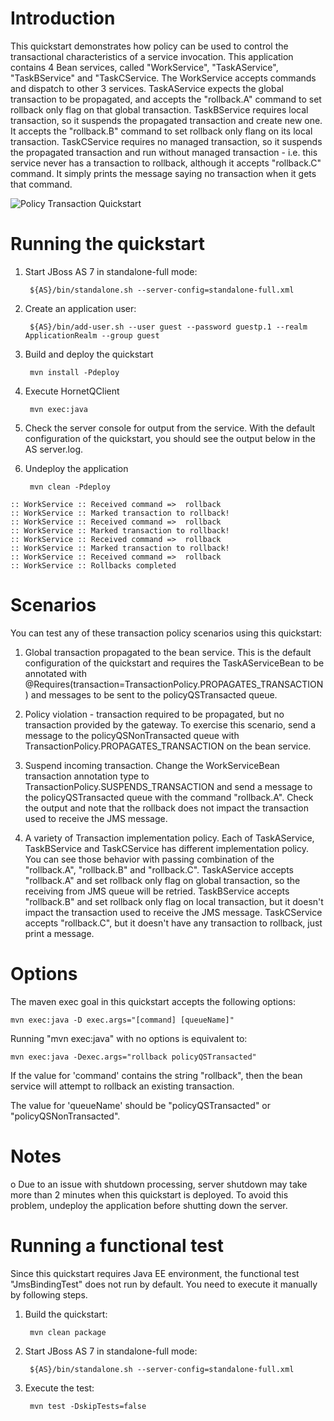 Introduction
============
This quickstart demonstrates how policy can be used to control the transactional characteristics
of a service invocation.  This application contains 4 Bean services, called "WorkService",
"TaskAService", "TaskBService" and "TaskCService. The WorkService accepts commands and dispatch
to other 3 services.
TaskAService expects the global transaction to be propagated, and accepts the "rollback.A" command
to set rollback only flag on that global transaction.
TaskBService requires local transaction, so it suspends the propagated transaction and create new
one. It accepts the "rollback.B" command to set rollback only flang on its local transaction.
TaskCService requires no managed transaction, so it suspends the propagated transaction and run
without managed transaction - i.e. this service never has a transaction to rollback, although it
accepts "rollback.C" command. It simply prints the message saying no transaction when it gets that
command.

![Policy Transaction Quickstart](https://github.com/jboss-switchyard/quickstarts/raw/master/demos/policy-transaction/policy-transaction.jpg)


Running the quickstart
======================

1. Start JBoss AS 7 in standalone-full mode:

        ${AS}/bin/standalone.sh --server-config=standalone-full.xml

2. Create an application user:

        ${AS}/bin/add-user.sh --user guest --password guestp.1 --realm ApplicationRealm --group guest

3. Build and deploy the quickstart

        mvn install -Pdeploy

4. Execute HornetQClient

        mvn exec:java

5. Check the server console for output from the service.  With the default
   configuration of the quickstart, you should see the output below in the
   AS server.log.

6. Undeploy the application

        mvn clean -Pdeploy

```
:: WorkService :: Received command =>  rollback
:: WorkService :: Marked transaction to rollback!
:: WorkService :: Received command =>  rollback
:: WorkService :: Marked transaction to rollback!
:: WorkService :: Received command =>  rollback
:: WorkService :: Marked transaction to rollback!
:: WorkService :: Received command =>  rollback
:: WorkService :: Rollbacks completed
```

Scenarios
=========
You can test any of these transaction policy scenarios using this quickstart:

1) Global transaction propagated to the bean service.  This is the default
   configuration of the quickstart and requires the TaskAServiceBean to be
   annotated with @Requires(transaction=TransactionPolicy.PROPAGATES_TRANSACTION)
   and messages to be sent to the policyQSTransacted queue.
   
2) Policy violation - transaction required to be propagated, but no transaction
   provided by the gateway.  To exercise this scenario, send a message to the
   policyQSNonTransacted queue with TransactionPolicy.PROPAGATES_TRANSACTION
   on the bean service.

3) Suspend incoming transaction.  Change the WorkServiceBean transaction
   annotation type to TransactionPolicy.SUSPENDS_TRANSACTION and send a
   message to the policyQSTransacted queue with the command "rollback.A".  Check
   the output and note that the rollback does not impact the transaction used
   to receive the JMS message.

4) A variety of Transaction implementation policy. Each of TaskAService,
   TaskBService and TaskCService has different implementation policy.
   You can see those behavior with passing combination of the "rollback.A",
   "rollback.B" and "rollback.C". TaskAService accepts "rollback.A" and
   set rollback only flag on global transaction, so the receiving from JMS
   queue will be retried. TaskBService accepts "rollback.B" and set rollback
   only flag on local transaction, but it doesn't impact the transaction used
   to receive the JMS message. TaskCService accepts "rollback.C", but it doesn't
   have any transaction to rollback, just print a message.

Options
=======
The maven exec goal in this quickstart accepts the following options:

    mvn exec:java -D exec.args="[command] [queueName]"

Running "mvn exec:java" with no options is equivalent to:

    mvn exec:java -Dexec.args="rollback policyQSTransacted"

If the value for 'command' contains the string "rollback", then the bean service
will attempt to rollback an existing transaction.

The value for 'queueName' should be "policyQSTransacted" or
"policyQSNonTransacted".

Notes
=======

o Due to an issue with shutdown processing, server shutdown may take
  more than 2 minutes when this quickstart is deployed.  To avoid this
  problem, undeploy the application before shutting down the server.

Running a functional test
=========================

Since this quickstart requires Java EE environment, the functional test
"JmsBindingTest" does not run by default. You need to execute it manually
by following steps.

1. Build the quickstart:

        mvn clean package

2. Start JBoss AS 7 in standalone-full mode:

        ${AS}/bin/standalone.sh --server-config=standalone-full.xml

3. Execute the test:

        mvn test -DskipTests=false
